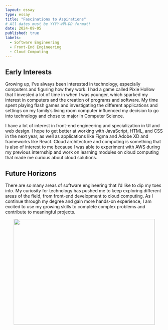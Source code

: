 ```yaml
---
layout: essay
type: essay
title: "Fascinations to Aspirations"
# All dates must be YYYY-MM-DD format!
date: 2024-09-05
published: true
labels:
  - Software Engineering
  - Front-End Engineering
  - Cloud Computing
---
```

## Early Interests
Growing up, I’ve always been interested in technology, especially computers and figuring how they work. I had a game called Pixie Hollow that I invested a lot of time in when I was younger, which sparked my interest in computers and the creation of programs and software. My time spent playing flash games and investigating the different applications and settings on my family’s living room computer influenced my decision to go into technology and chose to major in Computer Science. 

I have a lot of interest in front-end engineering and specialization in UI and web design. I hope to get better at working with JavaScript, HTML, and CSS in the next year, as well as applications like Figma and Adobe XD and frameworks like React. Cloud architecture and computing is something that is also of interest to me because I was able to experiment with AWS during my previous internship and work on learning modules on cloud computing that made me curious about cloud solutions. 
## Future Horizons
There are so many areas of software engineering that I’d like to dip my toes into. My curiosity for technology has pushed me to keep exploring different areas of the field, from front-end development to cloud computing. As I continue through my degree and gain more hands-on experience, I am excited to use my growing skills to complete complex problems and contribute to meaningful projects. 


<p align="center">
  <img width="450" height="338" src="![image](https://github.com/user-attachments/assets/d2e2e329-413e-4928-bb1b-e9f403ae0afc)
">
</p>




